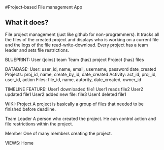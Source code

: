 #Project-based File management App

## What it does?
File project management (just like github for non-programmers). It tracks all the files of the created project and
displays who is working on a current file and the logs of the file read-write-download. Every project has a team leader and sets file
restrictions.

BLUEPRINT:
User {joins} team
Team {has} project
Project {has} files

DATABASE:
User:     user_id, name, email, username, password date_created
Projects: proj_id, name, create_by_id, date_created
Activity: act_id, proj_id, user_id, action
Files:    file_id, name, autority, date_created, owner_id


TIMELINE FEATURE:
User1 downloaded file1
User1 reads file2
User2 updated file1
User2 added new file: file3
User4 deleted file1

WIKI:
Project
A project is basically a group of files that needed to be finished before deadline.

Team Leader
A person who created the project. He can control action and file restrictions within the project.

Member
One of many members creating the project.

VIEWS:
Home